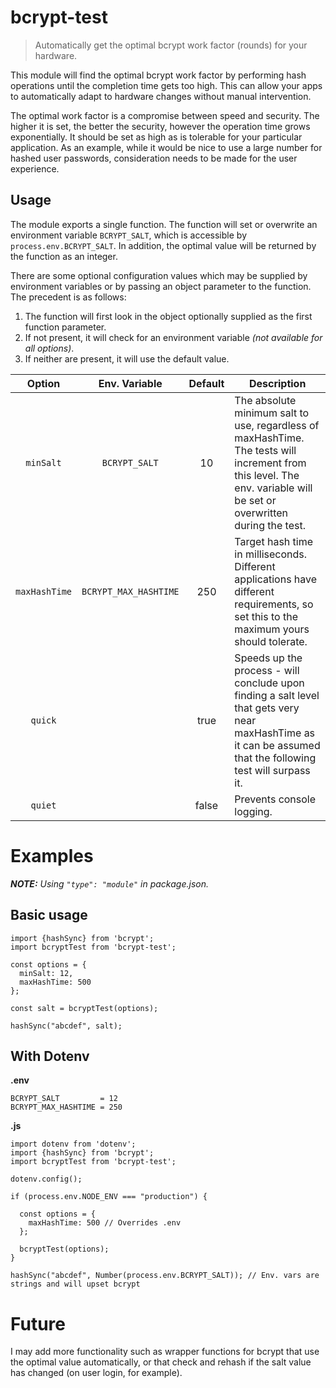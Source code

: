 # bcrypt-test

> Automatically get the optimal bcrypt work factor (rounds) for your hardware.

This module will find the optimal bcrypt work factor by performing hash operations until the completion time gets too
high. This can allow your apps to automatically adapt to hardware changes without manual intervention.

The optimal work factor is a compromise between speed and security. The higher it is set, the better the security,
however the operation time grows exponentially. It should be set as high as is tolerable for your particular
application. As an example, while it would be nice to use a large number for hashed user passwords, consideration needs
to be made for the user experience.

## Usage

The module exports a single function. The function will set or overwrite an environment variable `BCRYPT_SALT`,
which is accessible by `process.env.BCRYPT_SALT`. In addition, the optimal value will be returned by the function as an
integer.

There are some optional configuration values which may be supplied by environment variables or by passing an object
parameter to the function. The precedent is as follows:

1. The function will first look in the object optionally supplied as the first function parameter.
2. If not present, it will check for an environment variable *(not available for all options)*.
3. If neither are present, it will use the default value.

|  Option        |  Env. Variable        | Default | Description |
| :------------: | :-------------------: | :-----: | ----------- |
| `minSalt`      | `BCRYPT_SALT`         | 10      | The absolute minimum salt to use, regardless of maxHashTime. The tests will increment from this level. The env. variable will be set or overwritten during the test.
| `maxHashTime`  | `BCRYPT_MAX_HASHTIME` | 250     | Target hash time in milliseconds. Different applications have different requirements, so set this to the maximum yours should tolerate.
| `quick`        |                       | true    | Speeds up the process - will conclude upon finding a salt level that gets very near maxHashTime as it can be assumed that the following test will surpass it.
| `quiet`        |                       | false   | Prevents console logging.

# Examples

***NOTE:** Using `"type": "module"` in package.json.*

## Basic usage

```
import {hashSync} from 'bcrypt';
import bcryptTest from 'bcrypt-test';

const options = {
  minSalt: 12,
  maxHashTime: 500
};

const salt = bcryptTest(options);

hashSync("abcdef", salt);
```

## With Dotenv

**.env**
```
BCRYPT_SALT         = 12
BCRYPT_MAX_HASHTIME = 250
```

**.js**
```
import dotenv from 'dotenv';
import {hashSync} from 'bcrypt';
import bcryptTest from 'bcrypt-test';

dotenv.config();

if (process.env.NODE_ENV === "production") {

  const options = {
    maxHashTime: 500 // Overrides .env
  };

  bcryptTest(options);
}

hashSync("abcdef", Number(process.env.BCRYPT_SALT)); // Env. vars are strings and will upset bcrypt
```

# Future

I may add more functionality such as wrapper functions for bcrypt that use the optimal value automatically, or that
check and rehash if the salt value has changed (on user login, for example).
